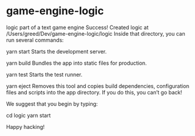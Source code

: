 # game-engine-logic
logic part of a text game engine 
Success! Created logic at /Users/greed/Dev/game-engine-logic/logic
Inside that directory, you can run several commands:

  yarn start
    Starts the development server.

  yarn build
    Bundles the app into static files for production.

  yarn test
    Starts the test runner.

  yarn eject
    Removes this tool and copies build dependencies, configuration files
    and scripts into the app directory. If you do this, you can’t go back!

We suggest that you begin by typing:

  cd logic
  yarn start

Happy hacking!
